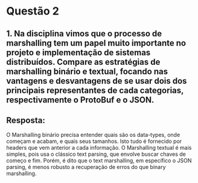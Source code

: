 # Questão 2
## 1. Na disciplina vimos que o processo de marshalling tem um papel muito importante no projeto e implementação de sistemas distribuídos. Compare as estratégias de marshalling binário e textual, focando nas vantagens e desvantagens de se usar dois dos principais representantes de cada categorias, respectivamente o ProtoBuf e o JSON.

## Resposta:
O Marshalling binário precisa entender quais são os data-types, onde começam e acabam, e quais seus tamanhos. Isto tudo é fornecido por headers que vem anterior a cada informação. O Marshalling textual é mais simples, pois usa o clássico text parsing, que envolve buscar chaves de começo e fim. Porém, é dito que o text marshalling, em específico o JSON parsing, é menos robusto a recuperação de erros do que binary marshalling.

